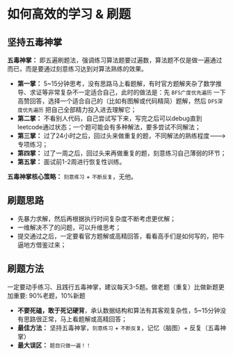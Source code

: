 # 如何高效的学习 & 刷题

## 坚持五毒神掌

**五毒神掌：** 即五遍刷题法，强调练习算法题要过遍数，算法题不仅是做一遍通过而已，而是要通过刻意练习达到对算法熟练的效果。

- **第一掌：** 5~15分钟思考，没有思路马上看题解，有时官方题解夹杂了数学推导、求证等非常复杂不一定适合自己，此时的做法是：先 `BFS广度优先遍历` 一下高赞回答，选择一个适合自己的（比如有图解或代码精简）题解，然后 `DFS深度优先遍历` 把自己全部精力投入进去理解它；
- **第二掌：** 不看别人代码，自己尝试写下来，写完之后可以debug直到leetcode通过状态；一个题可能会有多种解法，要多尝试不同解法；
- **第三掌：** 过了24小时之后，回过头来做重复的题，不同解法的熟练程度--->专项练习；
- **第四掌：** 过了一周之后，回过头来再做重复的题，刻意练习自己薄弱的环节；
- **第五掌：** 面试前1-2周进行恢复性训练。

**五毒神掌核心策略：** `刻意练习` + `不断反复`，无他。

## 刷题思路

- 先暴力求解，然后再根据执行时间复杂度不断考虑更优解；
- 一维解决不了的问题，可以升维思考；
- 提交通过之后，一定要看官方题解或高精回答，看看高手们是如何写的，把牛逼地方借鉴过来；

## 刷题方法

一定要动手练习、且践行五毒神掌，建议每天3-5题。做老题（重复）比做新题更加重要: 90%老题，10%新题

- **不要死磕，敢于死记硬背**，承认数据结构和算法有其客观复杂性，5~15分钟没有思路很正常，马上看题解或高精回答；
- **最佳方法：** 坚持五毒神掌，`刻意练习` + `不断反复`，记忆（脑图）+ 反复（五毒神掌）
- **最大误区：** `题目只做一遍！！`
